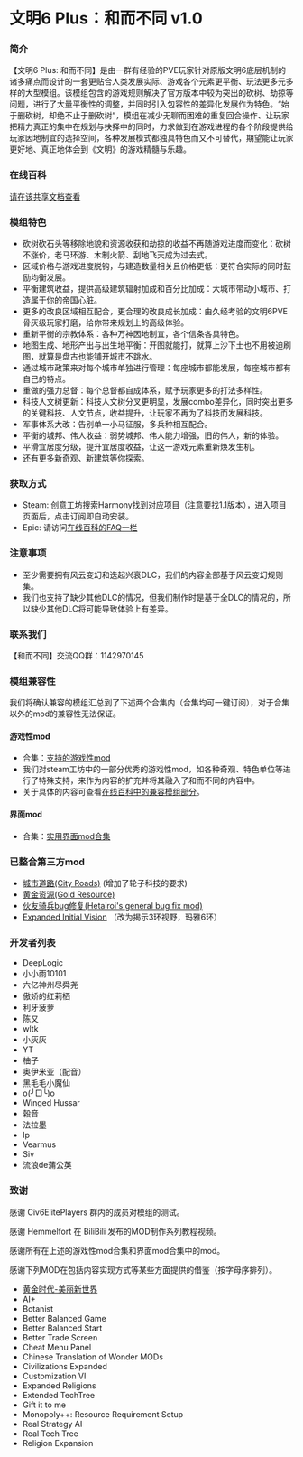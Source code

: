 # 文明6 Plus：和而不同 v1.0

### 简介
【文明6 Plus: 和而不同】是由一群有经验的PVE玩家针对原版文明6底层机制的诸多痛点而设计的一套更贴合人类发展实际、游戏各个元素更平衡、玩法更多元多样的大型模组。该模组包含的游戏规则解决了官方版本中较为突出的砍树、劫掠等问题，进行了大量平衡性的调整，并同时引入包容性的差异化发展作为特色。“始于删砍树，却绝不止于删砍树“，模组在减少无聊而困难的重复回合操作、让玩家把精力真正的集中在规划与抉择中的同时，力求做到在游戏进程的各个阶段提供给玩家因地制宜的选择空间，各种发展模式都独具特色而又不可替代，期望能让玩家更好地、真正地体会到《文明》的游戏精髓与乐趣。

### 在线百科
[请在该共享文档查看](https://docs.qq.com/sheet/DTGRlWFlsRHROTldV?tab=BB08J2)

### 模组特色
- 砍树砍石头等移除地貌和资源收获和劫掠的收益不再随游戏进度而变化：砍树不涨价，老马环游、木制火箭、刮地飞天成为过去式。
- 区域价格与游戏进度脱钩，与建造数量相关且价格更低：更符合实际的同时鼓励均衡发展。
- 平衡建筑收益，提供高级建筑辐射加成和百分比加成：大城市带动小城市、打造属于你的帝国心脏。
- 更多的改良区域相互配合，更合理的改良成长加成：由久经考验的文明6PVE骨灰级玩家打磨，给你带来规划上的高级体验。
- 重新平衡的宗教体系：各种万神因地制宜，各个信条各具特色。
- 地图生成、地形产出与出生地平衡：开图就能打，就算上沙下土也不用被迫刷图，就算是盘古也能铺开城市不跳水。
- 通过城市政策来对每个城市单独进行管理：每座城市都能发展，每座城市都有自己的特点。
- 重做的强力总督：每个总督都自成体系，赋予玩家更多的打法多样性。
- 科技人文树更新：科技人文树分叉更明显，发展combo差异化，同时突出更多的关键科技、人文节点，收益提升，让玩家不再为了科技而发展科技。
- 军事体系大改：告别单一小马征服，多兵种相互配合。
- 平衡的城邦、伟人收益：弱势城邦、伟人能力增强，旧的伟人，新的体验。
- 平滑宜居度分级，提升宜居度收益，让这一游戏元素重新焕发生机。
- 还有更多新奇观、新建筑等你探索。

### 获取方式
* Steam: 创意工坊搜索Harmony找到对应项目（注意要找1.1版本），进入项目页面后，点击订阅即自动安装。
* Epic: 请访问[在线百科的FAQ一栏](https://docs.qq.com/sheet/DTGRlWFlsRHROTldV?tab=aqb7re)

### 注意事项
* 至少需要拥有风云变幻和迭起兴衰DLC，我们的内容全部基于风云变幻规则集。
* 我们也支持了缺少其他DLC的情况，但我们制作时是基于全DLC的情况的，所以缺少其他DLC将可能导致体验上有差异。

### 联系我们
【和而不同】交流QQ群：1142970145

### 模组兼容性
我们将确认兼容的模组汇总到了下述两个合集内（合集均可一键订阅），对于合集以外的mod的兼容性无法保证。

#### 游戏性mod
* 合集：[支持的游戏性mod](https://steamcommunity.com/sharedfiles/filedetails/?id=2399536104)
* 我们对steam工坊中的一部分优秀的游戏性mod，如各种奇观、特色单位等进行了特殊支持，来作为内容的扩充并将其融入了和而不同的内容中。
* 关于具体的内容可查看[在线百科中的兼容模组部分](https://docs.qq.com/sheet/DTGRlWFlsRHROTldV?tab=8xb20k)。

#### 界面mod
* 合集：[实用界面mod合集](https://steamcommunity.com/sharedfiles/filedetails/?id=2268223724)

### 已整合第三方mod
* [城市道路(City Roads)](https://steamcommunity.com/sharedfiles/filedetails/?id=1284907124) (增加了轮子科技的要求)
* [黄金资源(Gold Resource)](https://steamcommunity.com/sharedfiles/filedetails/?id=870865055)
* [伙友骑兵bug修复(Hetairoi's general bug fix mod)](https://steamcommunity.com/sharedfiles/filedetails/?id=2183461036)
* [Expanded Initial Vision](https://steamcommunity.com/sharedfiles/filedetails/?id=970242434) （改为揭示3环视野，玛雅6环）

### 开发者列表
* DeepLogic
* 小小雨10101
* 六亿神州尽舜尧
* 傲娇的红莉栖
* 利牙菠萝
* 陈又
* wltk
* 小灰灰
* YT
* 柚子
* 奥伊米亚（配音）
* 黑毛毛小魔仙
* o(╯□╰)o
* Winged Hussar
* 榖音
* 法拉墨
* lp
* Vearmus
* Siv
* 流浪de蒲公英

### 致谢
感谢 Civ6ElitePlayers 群内的成员对模组的测试。

感谢 Hemmelfort 在 BiliBili 发布的MOD制作系列教程视频。

感谢所有在上述的游戏性mod合集和界面mod合集中的mod。

感谢下列MOD在包括内容实现方式等某些方面提供的借鉴（按字母序排列）。
* [黄金时代-美丽新世界](https://steamcommunity.com/sharedfiles/filedetails/?id=2209309479)
* AI+
* Botanist
* Better Balanced Game
* Better Balanced Start
* Better Trade Screen
* Cheat Menu Panel
* Chinese Translation of Wonder MODs
* Civilizations Expanded
* Customization VI
* Expanded Religions
* Extended TechTree
* Gift it to me
* Monopoly++: Resource Requirement Setup
* Real Strategy AI
* Real Tech Tree
* Religion Expansion
